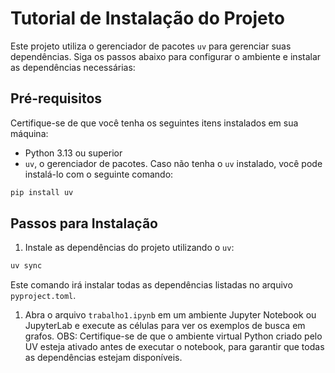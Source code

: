 # Tutorial de Instalação do Projeto

Este projeto utiliza o gerenciador de pacotes `uv` para gerenciar suas dependências. Siga os passos abaixo para configurar o ambiente e instalar as dependências necessárias:

## Pré-requisitos

Certifique-se de que você tenha os seguintes itens instalados em sua máquina:

- Python 3.13 ou superior
- `uv`, o gerenciador de pacotes. Caso não tenha o `uv` instalado, você pode instalá-lo com o seguinte comando:

```bash
pip install uv
```

## Passos para Instalação

1. Instale as dependências do projeto utilizando o `uv`:

```bash
uv sync
```

Este comando irá instalar todas as dependências listadas no arquivo `pyproject.toml`.

1. Abra o arquivo `trabalho1.ipynb` em um ambiente Jupyter Notebook ou JupyterLab e execute as células para ver os exemplos de busca em grafos.
OBS: Certifique-se de que o ambiente virtual Python criado pelo UV esteja ativado antes de executar o notebook, para garantir que todas as dependências estejam disponíveis.